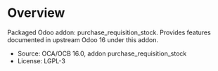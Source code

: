 # Overview

Packaged Odoo addon: purchase_requisition_stock. Provides features documented in upstream Odoo 16 under this addon.

- Source: OCA/OCB 16.0, addon purchase_requisition_stock
- License: LGPL-3

